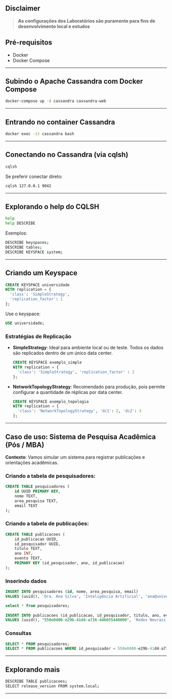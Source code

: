 ## Disclaimer
> **As configurações dos Laboratórios são puramente para fins de desenvolvimento local e estudos**

## Pré-requisitos
* Docker
* Docker Compose

---

## Subindo o Apache Cassandra com Docker Compose

```bash
docker-compose up -d cassandra cassandra-web
```

---

## Entrando no container Cassandra
```bash
docker exec -it cassandra bash
```

---

## Conectando no Cassandra (via cqlsh)
```bash
cqlsh
```
Se preferir conectar direto:
```bash
cqlsh 127.0.0.1 9042
```

---

## Explorando o help do CQLSH
```bash
help
help DESCRIBE
```

Exemplos:
```bash
DESCRIBE keyspaces;
DESCRIBE tables;
DESCRIBE KEYSPACE system;
```

---

## Criando um Keyspace
```sql
CREATE KEYSPACE universidade
WITH replication = {
  'class': 'SimpleStrategy', 
  'replication_factor': 1
};
```
Use o keyspace:
```sql
USE universidade;
```

### Estratégias de Replicação
- **SimpleStrategy**: Ideal para ambiente local ou de teste. Todos os dados são replicados dentro de um único data center.
  ```sql
  CREATE KEYSPACE exemplo_simple
  WITH replication = {
    'class': 'SimpleStrategy', 'replication_factor' : 2
  };
  ```

- **NetworkTopologyStrategy**: Recomendado para produção, pois permite configurar a quantidade de réplicas por data center.
  ```sql
  CREATE KEYSPACE exemplo_topologia
  WITH replication = {
    'class': 'NetworkTopologyStrategy', 'dc1': 2, 'dc2': 3
  };
  ```

---

## Caso de uso: Sistema de Pesquisa Acadêmica (Pós / MBA)
**Contexto**: Vamos simular um sistema para registrar publicações e orientações acadêmicas.

### Criando a tabela de pesquisadores:
```sql
CREATE TABLE pesquisadores (
    id UUID PRIMARY KEY,
    nome TEXT,
    area_pesquisa TEXT,
    email TEXT
);
```

### Criando a tabela de publicações:
```sql
CREATE TABLE publicacoes (
    id_publicacao UUID,
    id_pesquisador UUID,
    titulo TEXT,
    ano INT,
    evento TEXT,
    PRIMARY KEY (id_pesquisador, ano, id_publicacao)
);
```

### Inserindo dados
```sql
INSERT INTO pesquisadores (id, nome, area_pesquisa, email)
VALUES (uuid(), 'Dra. Ana Silva', 'Inteligência Artificial', 'ana@universidade.edu');

select * from pesquisadores;
 
INSERT INTO publicacoes (id_publicacao, id_pesquisador, titulo, ano, evento)
VALUES (uuid(), "550e8400-e29b-41d4-a716-446655440000", 'Redes Neurais Aplicadas', 2023, 'SBIA');
```

### Consultas
```sql
SELECT * FROM pesquisadores;
SELECT * FROM publicacoes WHERE id_pesquisador = 550e8400-e29b-41d4-a716-446655440000;
```

---

## Explorando mais
```bash
DESCRIBE TABLE publicacoes;
SELECT release_version FROM system.local;
```

---


